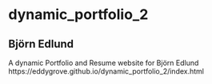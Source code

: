 # dynamic_portfolio_2

<h2>Bj&ouml;rn Edlund</h2>
A dynamic Portfolio and Resume website for Björn Edlund
https://eddygrove.github.io/dynamic_portfolio_2/index.html
